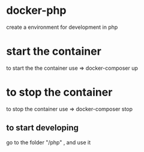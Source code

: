 # docker-php
create a environment for development in php 


# start the container
to start the the container use => docker-composer up

# to stop the container
to stop the container use => docker-composer stop

## to start developing
go to the folder "/php" , and use it
